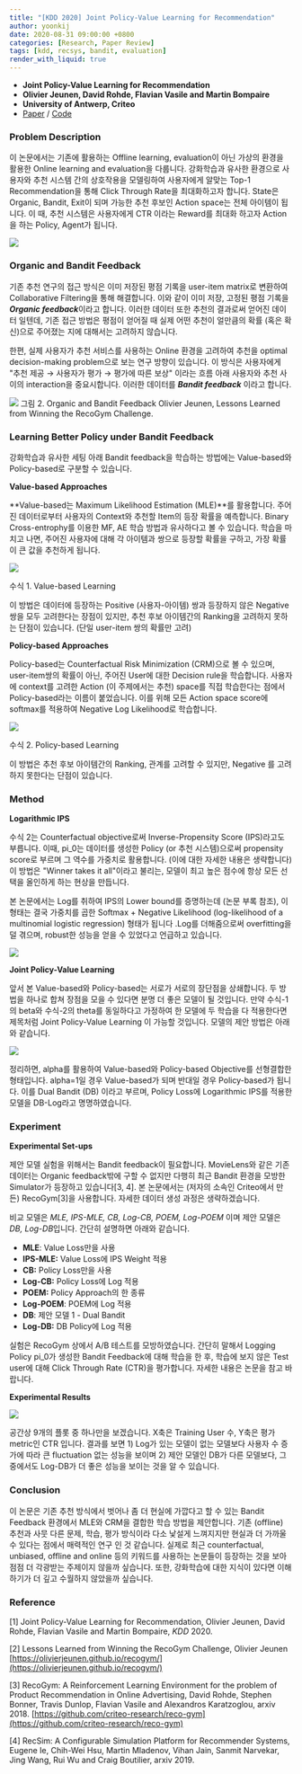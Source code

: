 ```yaml
---
title: "[KDD 2020] Joint Policy-Value Learning for Recommendation"
author: yoonkij
date: 2020-08-31 09:00:00 +0800
categories: [Research, Paper Review]
tags: [kdd, recsys, bandit, evaluation]
render_with_liquid: true
---
```


* **Joint Policy-Value Learning for Recommendation**
* **Olivier Jeunen, David Rohde, Flavian Vasile and Martin Bompaire**
* **University of Antwerp, Criteo**
* [Paper](https://dl.acm.org/doi/abs/10.1145/3394486.3403175) / [Code](https://github.com/olivierjeunen/dual-bandit-kdd-2020)

### Problem Description

이 논문에서는 기존에 활용하는 Offline learning, evaluation이 아닌 가상의 환경을 활용한 Online learning and evaluation을 다룹니다. 강화학습과 유사한 환경으로 사용자와 추천 시스템 간의 상호작용을 모델링하여 사용자에게 알맞는 Top-1 Recommendation을 통해 Click Through Rate을 최대화하고자 합니다. State은 Organic, Bandit, Exit이 되며 가능한 추천 후보인 Action space는 전체 아이템이 됩니다. 이 때, 추천 시스템은 사용자에게 CTR 이라는 Reward를 최대화 하고자 Action을 하는 Policy, Agent가 됩니다.

![](https://velog.velcdn.com/images/yoongi0428/post/b722f202-e32e-4768-8eac-080ddedc0429/image.png)


### Organic and Bandit Feedback

기존 추천 연구의 접근 방식은 이미 저장된 평점 기록을 user-item matrix로 변환하여 Collaborative Filtering을 통해 해결합니다. 이와 같이 이미 저장, 고정된 평점 기록을 ***Organic feedback***이라고 합니다. 이러한 데이터 또한 추천의 결과로써 얻어진 데이터 일텐데, 기존 접근 방법은 평점이 얻어질 때 실제 어떤 추천이 얼만큼의 확률 (혹은 확신)으로 주어졌는 지에 대해서는 고려하지 않습니다.

한편, 실제 사용자가 추천 서비스를 사용하는 Online 환경을 고려하여 추천을 optimal decision-making problem으로 보는 연구 방향이 있습니다. 이 방식은 사용자에게 "추천 제공 → 사용자가 평가 → 평가에 따른 보상" 이라는 흐름 아래 사용자와 추천 사이의 interaction을 중요시합니다. 이러한 데이터를 ***Bandit feedback*** 이라고 합니다.

![](https://velog.velcdn.com/images/yoongi0428/post/3d08badd-64e8-4fab-99bc-632c1097032c/image.png)
그림 2. Organic and Bandit Feedback
Olivier Jeunen, Lessons Learned from Winning the RecoGym Challenge.

### Learning Better Policy under Bandit Feedback

강화학습과 유사한 세팅 아래 Bandit feedback을 학습하는 방법에는 Value-based와 Policy-based로 구분할 수 있습니다.

**Value-based Approaches**

**Value-based는 Maximum Likelihood Estimation (MLE)**를 활용합니다. 주어진 데이터로부터 사용자의 Context와 추천할 Item의 등장 확률을 예측합니다. Binary Cross-entrophy를 이용한 MF, AE 학습 방법과 유사하다고 볼 수 있습니다. 학습을 마치고 나면, 주어진 사용자에 대해 각 아이템과 쌍으로 등장할 확률을 구하고, 가장 확률이 큰 값을 추천하게 됩니다.

![](https://velog.velcdn.com/images/yoongi0428/post/4117e51f-509b-48d1-8e51-53d1e7d9c7fa/image.png)


수식 1. Value-based Learning

이 방법은 데이터에 등장하는 Positive (사용자-아이템) 쌍과 등장하지 않은 Negative쌍을 모두 고려한다는 장점이 있지만, 추천 후보 아이템간의 Ranking을 고려하지 못하는 단점이 있습니다. (단일 user-item 쌍의 확률만 고려)

**Policy-based Approaches**

Policy-based는 Counterfactual Risk Minimization (CRM)으로 볼 수 있으며, user-item쌍의 확률이 아닌, 주어진 User에 대한 Decision rule을 학습합니다. 사용자에 context를 고려한 Action (이 주제에서는 추천) space를 직접 학습한다는 점에서 Policy-based라는 이름이 붙었습니다. 이를 위해 모든 Action space score에 softmax를 적용하여 Negative Log Likelihood로 학습합니다.

![](https://velog.velcdn.com/images/yoongi0428/post/16e7273b-a1e3-400a-81f5-271c963c2512/image.png)


수식 2. Policy-based Learning

이 방법은 추천 후보 아이템간의 Ranking, 관계를 고려할 수 있지만, Negative 를 고려하지 못한다는 단점이 있습니다.

### Method

**Logarithmic IPS**

수식 2는 Counterfactual objective로써 Inverse-Propensity Score (IPS)라고도 부릅니다. 이때, pi_0는 데이터를 생성한 Policy (or 추천 시스템)으로써 propensity score로 부르며 그 역수를 가중치로 활용합니다. (이에 대한 자세한 내용은 생략합니다) 이 방법은 "Winner takes it all"이라고 불리는, 모델이 최고 높은 점수에 항상 모든 선택을 올인하게 하는 현상을 만듭니다.

본 논문에서는 Log를 취하여 IPS의 Lower bound를 증명하는데 (논문 부록 참조), 이 형태는 결국 가중치를 곱한 Softmax + Negative Likelihood (log-likelihood of a multinomial logistic regression) 형태가 됩니다 .Log를 더해줌으로써 overfitting을 덜 겪으며, robust한 성능을 얻을 수 있었다고 언급하고 있습니다.

![](https://velog.velcdn.com/images/yoongi0428/post/2dd5ea29-9463-4f44-b0cf-e2cd5dbe9dda/image.png)


**Joint Policy-Value Learning**

앞서 본 Value-based와 Policy-based는 서로가 서로의 장단점을 상쇄합니다. 두 방법을 하나로 합쳐 장점을 모을 수 있다면 분명 더 좋은 모델이 될 것입니다. 만약 수식-1의 beta와 수식-2의 theta를 동일하다고 가정하여 한 모델에 두 학습을 다 적용한다면 제목처럼 Joint Policy-Value Learning 이 가능할 것입니다. 모델의 제안 방법은 아래와 같습니다.

![](https://velog.velcdn.com/images/yoongi0428/post/0e874dc9-f160-4a0d-bac6-0e4d19986b36/image.png)

정리하면, alpha를 활용하여 Value-based와 Policy-based Objective를 선형결합한 형태입니다. alpha=1일 경우 Value-based가 되며 반대일 경우 Policy-based가 됩니다. 이를 Dual Bandit (DB) 이라고 부르며, Policy Loss에 Logarithmic IPS를 적용한 모델을 DB-Log라고 명명하였습니다.

### Experiment

**Experimental Set-ups**

제안 모델 실험을 위해서는 Bandit feedback이 필요합니다. MovieLens와 같은 기존 데이터는 Organic feedback밖에 구할 수 없지만 다행히 최근 Bandit 환경을 모방한 Simulator가 등장하고 있습니다[3, 4]. 본 논문에서는 (저자의 소속인 Criteo에서 만든) RecoGym[3]을 사용합니다. 자세한 데이터 생성 과정은 생략하겠습니다.

비교 모델은 *MLE, IPS-MLE, CB, Log-CB, POEM, Log-POEM* 이며 제안 모델은 *DB, Log-DB*입니다. 간단히 설명하면 아래와 같습니다.

- **MLE**: Value Loss만을 사용
- **IPS-MLE:** Value Loss에 IPS Weight 적용
- **CB:** Policy Loss만을 사용
- **Log-CB:** Policy Loss에 Log 적용
- **POEM:** Policy Approach의 한 종류
- **Log-POEM**: POEM에 Log 적용
- **DB**: 제안 모델 1 - Dual Bandit
- **Log-DB:** DB Policy에 Log 적용

실험은 RecoGym 상에서 A/B 테스트를 모방하였습니다. 간단히 말해서 Logging Policy pi_0가 생성한 Bandit Feedback에 대해 학습을 한 후, 학습에 보지 않은 Test user에 대해 Click Through Rate (CTR)을 평가합니다. 자세한 내용은 논문을 참고 바랍니다.

**Experimental Results**

![](https://velog.velcdn.com/images/yoongi0428/post/9dd5cd44-dd98-434d-8672-8ebb773b0f50/image.png)


공간상 9개의 플롯 중 하나만을 보겠습니다. X축은 Training User 수, Y축은 평가 metric인 CTR 입니다. 결과를 보면 1) Log가 있는 모델이 없는 모델보다 사용자 수 증가에 따라 큰 fluctuation 없는 성능을 보이며 2) 제안 모델인 DB가 다른 모델보다, 그 중에서도 Log-DB가 더 좋은 성능을 보이는 것을 알 수 있습니다.

### Conclusion

이 논문은 기존 추천 방식에서 벗어나 좀 더 현실에 가깝다고 할 수 있는 Bandit Feedback 환경에서 MLE와 CRM을 결합한 학습 방법을 제안합니다. 기존 (offline) 추천과 사뭇 다른 문제, 학습, 평가 방식이라 다소 낯설게 느껴지지만 현실과 더 가까울 수 있다는 점에서 매력적인 연구 인 것 같습니다. 실제로 최근 counterfactual, unbiased, offline and online 등의 키워드를 사용하는 논문들이 등장하는 것을 보아 점점 더 각광받는 주제이지 않을까 싶습니다. 또한, 강화학습에 대한 지식이 있다면 이해하기가 더 깊고 수월하지 않았을까 싶습니다.

### Reference

[1] Joint Policy-Value Learning for Recommendation, Olivier Jeunen, David Rohde, Flavian Vasile and Martin Bompaire, *KDD* 2020.

[2] Lessons Learned from Winning the RecoGym Challenge, Olivier Jeunen [https://olivierjeunen.github.io/recogym/](https://olivierjeunen.github.io/recogym/)

[3] RecoGym: A Reinforcement Learning Environment for the problem of Product Recommendation in Online Advertising, David Rohde, Stephen Bonner, Travis Dunlop, Flavian Vasile and Alexandros Karatzoglou, arxiv 2018. [https://github.com/criteo-research/reco-gym](https://github.com/criteo-research/reco-gym)

[4] RecSim: A Configurable Simulation Platform for Recommender Systems, Eugene Ie, Chih-Wei Hsu, Martin Mladenov, Vihan Jain, Sanmit Narvekar, Jing Wang, Rui Wu and Craig Boutilier, arxiv 2019.